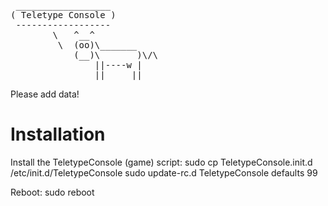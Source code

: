 <pre>
 __________________
( Teletype Console )
 ------------------
        \   ^__^
         \  (oo)\_______
            (__)\       )\/\
                ||----w |
                ||     ||
</pre>

Please add data!

Installation
============

Install the TeletypeConsole (game) script:
  sudo cp TeletypeConsole.init.d /etc/init.d/TeletypeConsole
  sudo update-rc.d TeletypeConsole defaults 99

Reboot:
  sudo reboot

